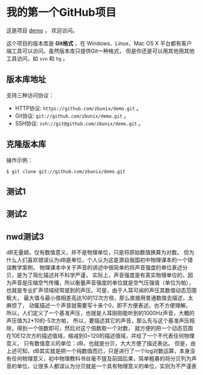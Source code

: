 ﻿# 我的第一个GitHub项目

这是项目 [demo](https://github.com/zbunix/demo) ，
欢迎访问。

这个项目的版本库是 **Git格式** ，在 Windows、Linux、Mac OS X
平台都有客户端工具可以访问。虽然版本库只提供Git一种格式，
但是你还是可以用其他用其他工具访问，如 ``svn`` 和 ``hg`` 。

## 版本库地址

支持三种访问协议：

* HTTP协议: `https://github.com/zbunix/demo.git` 。
* Git协议: `git://github.com/zbunix/demo.git` 。
* SSH协议: `ssh://git@github.com/zbunix/demo.git` 。

## 克隆版本库

操作示例：

    $ git clone git://github.com/zbunix/demo.git
    
## 测试1

## 测试2

## nwd测试3
dB无量纲，仅有数值意义，并不是物理单位，只是将原始数值换算为对数。
但为什么人们喜欢错误认为dB是单位，个人认为这是源自我国初中物理课本的一个错误教学案例，
物理课本中关于声音的讲述中很简单的将声音强度的单位表述分贝，是为了简化描述并不科学严谨，
实际上，声音强度是有真实物理单位的，因为声音是压缩空气传播，所以衡量声音强度的单位就是空气压强值（单位为帕），
也就是专业扩声领域经常提到的声压。可是，由于人耳可闻的声压其数值动态范围极大，
最大值与最小值相差高达10的12次方倍，那么直接用普通数值去描述，太麻烦了，
动辄描述一个声音就需要写十来个0，即不方便表述，也不方便理解。
所以，人们定义了一个基准声压，也就是人耳刚刚能听到的1000Hz声音，大概的声压值为2*10的-5次方帕，
所以，要描述其它的声音，那么先与这个基准声压相除，得到一个倍数即可，然后对这个倍数取一个对数，
就方便的把一个动态范围在10E12次方的描述值域，缩减到0~120的描述值域，并给了一个不代表任何物理意义，
只有数值意义的单位：dB，也就是分贝，大大方便了描述表达。
但是，由上述可知，dB其实就是把一个纯数值而已，只是进行了一个log对数运算，本身没有任何物理意义，初中物理教科书丝毫不提及前因后果，简单粗暴的将分贝列为声音的单位，让很多人都误认为分贝就是一个具有物理意义的单位，实则为不严谨表
